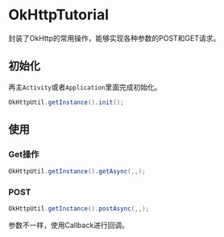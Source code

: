# OkHttpTutorial
封装了OkHttp的常用操作，能够实现各种参数的POST和GET请求。
## 初始化
再主``Activity``或者``Application``里面完成初始化。
```java
OkHttpUtil.getInstance().init();
```
## 使用
### Get操作
```java
OkHttpUtil.getInstance().getAsync(,,);
```
### POST
```java
OkHttpUtil.getInstance().postAsync(,,);
```
参数不一样，使用Callback进行回调。
